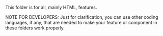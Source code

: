 This folder is for all, mainly HTML, features. 

NOTE FOR DEVELOPERS: Just for clarification, you can use other coding languages, if any, that are needed to make your feature or component in these folders work properly.
